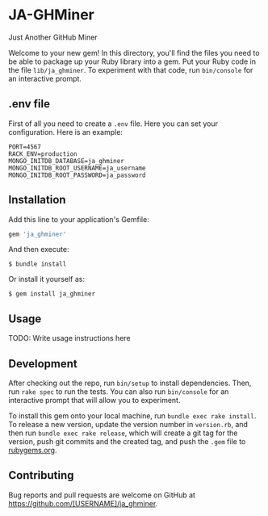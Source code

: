 # JA-GHMiner

Just Another GitHub Miner

Welcome to your new gem! In this directory, you'll find the files you need to be able to package up your Ruby library
into a gem. Put your Ruby code in the file `lib/ja_ghminer`. To experiment with that code, run `bin/console` for an
interactive prompt.

## .env file

First of all you need to create a `.env` file. Here you can set your configuration. Here is an example:

```shell
PORT=4567
RACK_ENV=production
MONGO_INITDB_DATABASE=ja_ghminer
MONGO_INITDB_ROOT_USERNAME=ja_username
MONGO_INITDB_ROOT_PASSWORD=ja_password
```

## Installation

Add this line to your application's Gemfile:

```ruby
gem 'ja_ghminer'
```

And then execute:

    $ bundle install

Or install it yourself as:

    $ gem install ja_ghminer

## Usage

TODO: Write usage instructions here

## Development

After checking out the repo, run `bin/setup` to install dependencies. Then, run `rake spec` to run the tests. You can
also run `bin/console` for an interactive prompt that will allow you to experiment.

To install this gem onto your local machine, run `bundle exec rake install`. To release a new version, update the
version number in `version.rb`, and then run `bundle exec rake release`, which will create a git tag for the version,
push git commits and the created tag, and push the `.gem` file to [rubygems.org](https://rubygems.org).

## Contributing

Bug reports and pull requests are welcome on GitHub at https://github.com/[USERNAME]/ja_ghminer.
